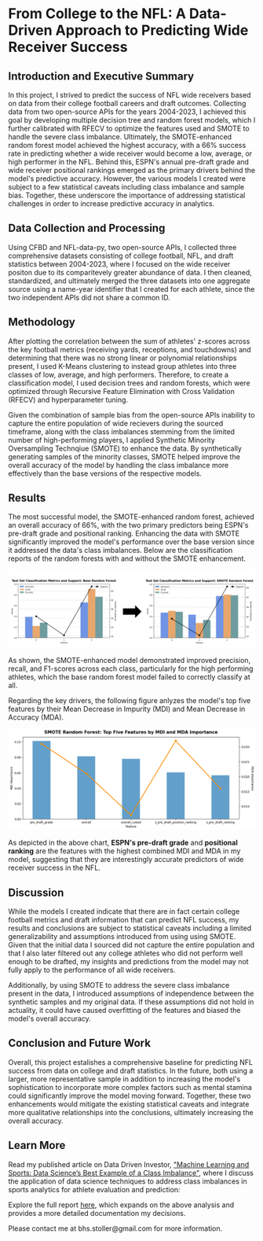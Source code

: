 # From College to the NFL: A Data-Driven Approach to Predicting Wide Receiver Success

## Introduction and Executive Summary
In this project, I strived to predict the success of NFL wide receivers based on data from their college football careers and draft outcomes. Collecting data from two open-source APIs for the years 2004-2023, I achieved this goal by developing multiple decision tree and random forest models, which I further calibrated with RFECV to optimize the features used and SMOTE to handle the severe class imbalance. Ultimately, the SMOTE-enhanced random forest model achieved the highest accuracy, with a 66% success rate in predicting whether a wide receiver would become a low, average, or high performer in the NFL. Behind this, ESPN's annual pre-draft grade and wide receiver positional rankings emerged as the primary drivers behind the model's predictive accuracy. However, the various models I created were subject to a few statistical caveats including class imbalance and sample bias. Together, these underscore the importance of addressing statistical challenges in order to increase predictive accuracy in analytics.

## Data Collection and Processing
Using CFBD and NFL-data-py, two open-source APIs, I collected three comprehensive datasets consisting of college football, NFL, and draft statistics between 2004-2023, where I focused on the wide receiver positon due to its comparitevely greater abundance of data. I then cleaned, standardized, and ultimately merged the three datasets into one aggregate source using a name-year identifier that I created for each athlete, since the two independent APIs did not share a common ID.

## Methodology
After plotting the correlation between the sum of athletes' z-scores across the key football metrics (receiving yards, receptions, and touchdowns) and determining that there was no strong linear or polynomial relationships present, I used K-Means clustering to instead group athletes into three classes of low, average, and high performers. Therefore, to create a classification model, I used decision trees and random forests, which were optimized through Recursive Feature Elimination with Cross Validation (RFECV) and hyperparameter tuning. 
</p>
Given the combination of sample bias from the open-source APIs inability to capture the entire population of wide recievers during the sourced timeframe, along with the class imbalances stemming from the limited number of high-performing players, I applied Synthetic Minority Oversampling Technqiue (SMOTE) to enhance the data. By synthetically generating samples of the minority classes, SMOTE helped improve the overall accuracy of the model by handling the class imbalance more effectively than the base versions of the respective models.

## Results
The most successful model, the SMOTE-enhanced random forest, achieved an overall accuracy of 66%, with the two primary predictors being ESPN's pre-draft grade and positional ranking. Enhancing the data with SMOTE significantly improved the model's performance over the base version since it addressed the data's class imbalances. Below are the classification reports of the random forests with and without the SMOTE enhancement.
</p>
<p align="center">
  <img src="Figures/figure_24.png" title="Random Forest Classification Report Comparison">
</p>
As shown, the SMOTE-enhanced model demonstrated improved precision, recall, and F1-scores across each class, particularly for the high performing athletes, which the base random forest model failed to correctly classify at all. 
</p>
Regarding the key drivers, the following figure anlyzes the model's top five features by their Mean Decrease in Impurity (MDI) and Mean Decrease in Accuracy (MDA).
</p>
<p align="center">
  <img src="Figures/figure_23.png" title="SMOTE Random Forest: Top Five Features by MDI and MDA Importance">
</p>
As depicted in the above chart, <b>ESPN's pre-draft grade</b> and <b>positional ranking</b> are the features with the highest combined MDI and MDA in my model, suggesting that they are interestingly accurate predictors of wide receiver success in the NFL.

## Discussion
While the models I created indicate that there are in fact certain college football metrics and draft information that can predict NFL success, my results and conclusions are subject to statistical caveats including a limited generalizability and assumptions introduced from using using SMOTE. Given that the initial data I sourced did not capture the entire population and that I also later filtered out any college athletes who did not perform well enough to be drafted, my insights and predictions from the model may not fully apply to the performance of all wide receivers.
</p>
Additionally, by using SMOTE to address the severe class imbalance present in the data, I introduced assumptions of independence between the synthetic samples and my original data. If these assumptions did not hold in actuality, it could have caused overfitting of the features and biased the model's overall accuracy.

## Conclusion and Future Work
Overall, this project estalishes a comprehensive baseline for predicting NFL success from data on college and draft statistics. In the future, both using a larger, more representative sample in addition to increasing the model's sophistication to incorporate more complex factors such as mental stamina could significantly improve the model moving forward. Together, these two enhancements would mitigate the existing statistical caveats and integrate more qualitative relationships into the conclusions, ultimately increasing the overall accuracy.

## Learn More
Read my published article on Data Driven Investor, ["Machine Learning and Sports: Data Science’s Best Example of a Class Imbalance"](https://medium.com/datadriveninvestor/machine-learning-and-sports-data-sciences-best-example-of-a-class-imbalance-d3e2685a518e), where I discuss the application of data science techniques to address class imbalances in sports analytics for athlete evaluation and prediction: 

Explore the full report [here](full_project_report.md), which expands on the above analysis and provides a more detailed documentation my decisions.
</p>
Please contact me at bhs.stoller@gmail.com for more information.
